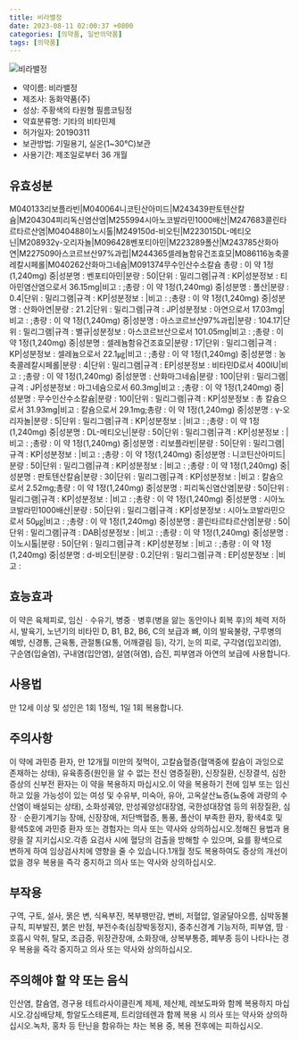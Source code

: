 ```yaml
---
title: 비라밸정
date: 2023-08-11 02:00:37 +0800
categories: [의약품, 일반의약품]
tags: [의약품]
---
```

![비라밸정](https://nedrug.mfds.go.kr/pbp/cmn/itemImageDownload/1M_4NHfUrfL)

- 약이름: 비라밸정
- 제조사: 동화약품(주)
- 성상: 주황색의 타원형 필름코팅정
- 약효분류명: 기타의 비타민제
- 허가일자: 20190311
- 보관방법: 기밀용기, 실온(1~30℃)보관
- 사용기간: 제조일로부터 36 개월
## 유효성분
M040133리보플라빈|M040064니코틴산아미드|M243439판토텐산칼슘|M204304피리독신염산염|M255994시아노코발라민1000배산|M247683콜린타르타르산염|M040488이노시톨|M249150d-비오틴|M223015DL-메티오닌|M208932γ-오리자놀|M096428벤포티아민|M223289폴산|M243785산화아연|M227509아스코르브산97%과립|M244365셀레늄함유건조효모|M086116농축콜레칼시페롤|M040262산화마그네슘|M091374무수인산수소칼슘
총량 : 이 약 1정(1,240mg) 중|성분명 : 벤포티아민|분량 : 50|단위 : 밀리그램|규격 : KP|성분정보 : 티아민염산염으로서 36.15mg|비고 : ;총량 : 이 약 1정(1,240mg) 중|성분명 : 폴산|분량 : 0.4|단위 : 밀리그램|규격 : KP|성분정보 : |비고 : ;총량 : 이 약 1정(1,240mg) 중|성분명 : 산화아연|분량 : 21.2|단위 : 밀리그램|규격 : JP|성분정보 : 아연으로서 17.03mg|비고 : ;총량 : 이 약 1정(1,240mg) 중|성분명 : 아스코르브산97%과립|분량 : 104.17|단위 : 밀리그램|규격 : 별규|성분정보 : 아스코르브산으로서 101.05mg|비고 : ;총량 : 이 약 1정(1,240mg) 중|성분명 : 셀레늄함유건조효모|분량 : 17|단위 : 밀리그램|규격 : KP|성분정보 : 셀레늄으로서 22.1㎍|비고 : ;총량 : 이 약 1정(1,240mg) 중|성분명 : 농축콜레칼시페롤|분량 : 4|단위 : 밀리그램|규격 : EP|성분정보 : 비타민D로서 400IU|비고 : ;총량 : 이 약 1정(1,240mg) 중|성분명 : 산화마그네슘|분량 : 100|단위 : 밀리그램|규격 : JP|성분정보 : 마그네슘으로서 60.3mg|비고 : ;총량 : 이 약 1정(1,240mg) 중|성분명 : 무수인산수소칼슘|분량 : 100|단위 : 밀리그램|규격 : KP|성분정보 : 총 칼슘으로서 31.93mg|비고 : 칼슘으로서 29.1mg;총량 : 이 약 1정(1,240mg) 중|성분명 : γ-오리자놀|분량 : 5|단위 : 밀리그램|규격 : KP|성분정보 : |비고 : ;총량 : 이 약 1정(1,240mg) 중|성분명 : DL-메티오닌|분량 : 50|단위 : 밀리그램|규격 : KP|성분정보 : |비고 : ;총량 : 이 약 1정(1,240mg) 중|성분명 : 리보플라빈|분량 : 50|단위 : 밀리그램|규격 : KP|성분정보 : |비고 : ;총량 : 이 약 1정(1,240mg) 중|성분명 : 니코틴산아미드|분량 : 50|단위 : 밀리그램|규격 : KP|성분정보 : |비고 : ;총량 : 이 약 1정(1,240mg) 중|성분명 : 판토텐산칼슘|분량 : 30|단위 : 밀리그램|규격 : KP|성분정보 : |비고 : 칼슘으로서 2.52mg;총량 : 이 약 1정(1,240mg) 중|성분명 : 피리독신염산염|분량 : 50|단위 : 밀리그램|규격 : KP|성분정보 : |비고 : ;총량 : 이 약 1정(1,240mg) 중|성분명 : 시아노코발라민1000배산|분량 : 50|단위 : 밀리그램|규격 : KP|성분정보 : 시아노코발라민으로서 50㎍|비고 : ;총량 : 이 약 1정(1,240mg) 중|성분명 : 콜린타르타르산염|분량 : 50|단위 : 밀리그램|규격 : DAB|성분정보 : |비고 : ;총량 : 이 약 1정(1,240mg) 중|성분명 : 이노시톨|분량 : 50|단위 : 밀리그램|규격 : KP|성분정보 : |비고 : ;총량 : 이 약 1정(1,240mg) 중|성분명 : d-비오틴|분량 : 0.2|단위 : 밀리그램|규격 : EP|성분정보 : |비고 :
## 효능효과
이 약은 육체피로, 임신ㆍ수유기, 병중ㆍ병후(병을 앓는 동안이나 회복 후)의 체력 저하 시, 발육기, 노년기의 비타민 D, B1, B2, B6, C의 보급과 뼈, 이의 발육불량, 구루병의 예방, 신경통, 근육통, 관절통(요통, 어깨결림 등), 각기, 눈의 피로, 구각염(입꼬리염), 구순염(입술염), 구내염(입안염), 설염(혀염), 습진, 피부염과 아연의 보급에 사용합니다.
## 사용법
만 12세 이상 및 성인은 1회 1정씩, 1일 1회 복용합니다.
## 주의사항
이 약에 과민증 환자, 만 12개월 미만의 젖먹이, 고칼슘혈증(혈액중에 칼슘이 과잉으로 존재하는 상태), 유육종증(원인을 알 수 없는 전신 염증질환), 신장질환, 신장결석, 심한 증상의 신부전 환자는 이 약을 복용하지 마십시오.이 약을 복용하기 전에 임부 또는 임신하고 있을 가능성이 있는 여성 및 수유부, 미숙아, 유아, 고옥살산뇨증(뇨중에 과량의 수산염이 배설되는 상태), 소화성궤양, 만성궤양성대장염, 국한성대장염 등의 위장질환, 심장ㆍ순환기계기능 장애, 신장장애, 저단백혈증, 통풍, 폴산이 부족한 환자, 황색4호 및 황색5호에 과민증 환자 또는 경험자는 의사 또는 약사와 상의하십시오.정해진 용법과 용량을 잘 지키십시오.각종 요검사 시에 혈당의 검출을 방해할 수 있으며, 요를 황색으로 변하게 하여 임상검사치에 영향을 줄 수 있습니다.1개월 정도 복용하여도 증상의 개선이 없을 경우 복용을 즉각 중지하고 의사 또는 약사와 상의하십시오.
## 부작용
구역, 구토, 설사, 묽은 변, 식욕부진, 복부팽만감, 변비, 저혈압, 얼굴달아오름, 심박동불규칙, 피부발진, 붉은 반점, 부전수축(심장박동정지), 중추신경계 기능저하, 피부염, 땀ㆍ호흡시 악취, 탈모, 조급증, 위장관장애, 소화장애, 상복부통증, 폐부종 등이 나타나는 경우 복용을 즉각 중지하고 의사 또는 약사와 상의하십시오.
## 주의해야 할 약 또는 음식
인산염, 칼슘염, 경구용 테트라사이클린계 제제, 제산제, 레보도파와 함께 복용하지 마십시오.강심배당체, 항알도스테론제, 트리암테렌과 함께 복용 시 의사 또는 약사와 상의하십시오.녹차, 홍차 등 탄닌을 함유하는 차는 복용 중, 복용 전후에는 피하십시오.
